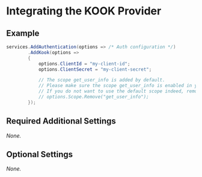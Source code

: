 # Integrating the KOOK Provider

## Example

```csharp
services.AddAuthentication(options => /* Auth configuration */)
        .AddKook(options =>
        {
            options.ClientId = "my-client-id";
            options.ClientSecret = "my-client-secret";

            // The scope get_user_info is added by default.
            // Please make sure the scope get_user_info is enabled in your KOOK developer center.
            // If you do not want to use the default scope indeed, remove it as shown below:
            // options.Scope.Remove("get_user_info");
        });
```

## Required Additional Settings

_None._

## Optional Settings

_None._
